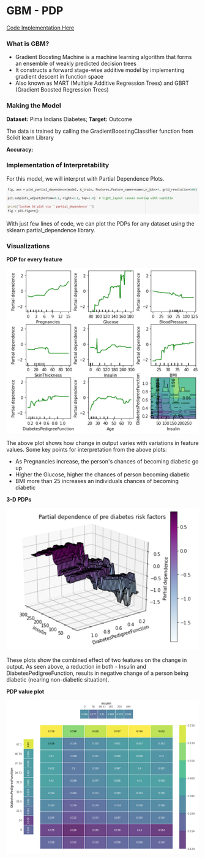 # GBM - PDP

[Code Implementation Here](https://colab.research.google.com/drive/1SiKKQ5T9rgrYjtDVEEraN1QZxTnztDF8?usp=sharing)

### What is GBM?

* Gradient Boosting Machine is a machine learning algorithm that forms an ensemble of weakly predicted decision trees
* It constructs a forward stage-wise additive model by implementing gradient descent in function space
* Also known as MART \(Multiple Additive Regression Trees\) and GBRT \(Gradient Boosted Regression Trees\)

### Making the Model

**Dataset:** Pima Indians Diabetes; **Target:** Outcome

The data is trained by calling the GradientBoostingClassifier function from Scikit learn Library

**Accuracy:** 

### **Implementation of Interpretability**

For this model, we will interpret with Partial Dependence Plots. 

![](../.gitbook/assets/image%20%2881%29.png)

With just few lines of code, we can plot the PDPs for any dataset using the sklearn partial\_dependence library.

### Visualizations

**PDP for every feature**

![](../.gitbook/assets/image%20%2880%29.png)

The above plot shows how change in output varies with variations in feature values. Some key points for interpretation from the above plots:

* As Pregnancies increase, the person's chances of becoming diabetic go up
* Higher the Glucose, higher the chances of person becoming diabetic
* BMI more than 25 increases an individuals chances of becoming diabetic

 **3-D PDPs**

![](../.gitbook/assets/image%20%2878%29.png)

These plots show the combined effect of two features on the change in output. As seen above, a reduction in both - Insulin and DiabetesPedigreeFunction, results in negative change of a person being diabetic \(nearing non-diabetic situation\).

**PDP value plot**

 

![](../.gitbook/assets/image%20%2875%29.png)

